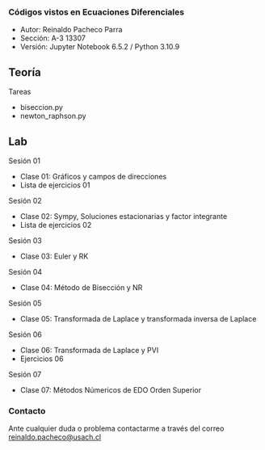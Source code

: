 ### Códigos vistos en Ecuaciones Diferenciales

- Autor: Reinaldo Pacheco Parra
- Sección: A-3 13307
- Versión: Jupyter Notebook 6.5.2 / Python 3.10.9

## Teoría
Tareas
- biseccion.py
- newton_raphson.py

## Lab
Sesión 01
- Clase 01: Gráficos y campos de direcciones
- Lista de ejercicios 01

Sesión 02
- Clase 02: Sympy, Soluciones estacionarias y factor integrante
- Lista de ejercicios 02

Sesión 03
- Clase 03: Euler y RK

Sesión 04
- Clase 04: Método de Bisección y NR

Sesión 05
- Clase 05: Transformada de Laplace y transformada inversa de Laplace

Sesión 06
- Clase 06: Transformada de Laplace y PVI
- Ejercicios 06

Sesión 07
- Clase 07: Métodos Númericos de EDO Orden Superior

### Contacto
Ante cualquier duda o problema contactarme a través del correo reinaldo.pacheco@usach.cl